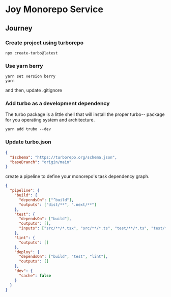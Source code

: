 # Joy Monorepo Service

## Journey

### Create project using turborepo

```shell
npx create-turbo@latest
```

### Use yarn berry

```shell
yarn set version berry
yarn
```

and then, update .gitignore

### Add turbo as a development dependency

The turbo package is a little shell that will install the proper turbo-<os>-<arch> package for you operating system and architecture.

```shell
yarn add trubo --dev
```

### Update turbo.json

```json
{
  "$schema": "https://turborepo.org/schema.json",
  "baseBranch": "origin/main"
}
```

create a pipeline to define your monorepo's task dependency graph.

```json
{
  "pipeline": {
    "build": {
      "dependsOn": ["^build"],
      "outputs": ["dist/**", ".next/**"]
    },
    "test": {
      "dependsOn": ["build"],
      "outputs": [],
      "inputs": ["src/**/*.tsx", "src/**/*.ts", "test/**/*.ts", "test/**/*.tsx"]
    },
    "lint": {
      "outputs": []
    },
    "deploy": {
      "dependsOn": ["build", "test", "lint"],
      "outputs": []
    },
    "dev": {
      "cache": false
    }
  }
}
```
